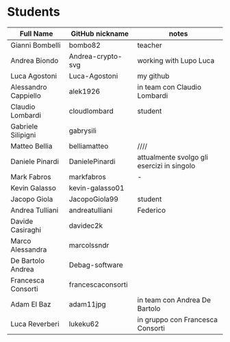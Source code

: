  # Students

| Full Name | GitHub nickname | notes |
| --------- | --------------- | ----- |
| Gianni Bombelli | bombo82 |  teacher |
| Andrea Biondo | Andrea-crypto-svg | working with Lupo Luca |
| Luca Agostoni | Luca-Agostoni | my github |
| Alessandro Cappiello | alek1926 | in team con Claudio Lombardi |
| Claudio Lombardi | cloudlombard | student |
| Gabriele Silipigni | gabrysili | |
| Matteo Bellia | belliamatteo | //// |
| Daniele Pinardi | DanielePinardi | attualmente svolgo gli esercizi in singolo |
| Mark Fabros| markfabros | - |
| Kevin Galasso | kevin-galasso01 |
| Jacopo Giola | JacopoGiola99 | student |
| Andrea Tulliani | andreatulliani | Federico |
| Davide Casiraghi | davidec2k | |
| Marco Alessandra | marcolssndr |   |
| De Bartolo Andrea | Debag-software |  |
| Francesca Consorti | francescaconsorti |  |
| Adam El Baz | adam11jpg | in team con Andrea De Bartolo |
| Luca Reverberi | lukeku62 | in gruppo con Francesca Consorti | 
